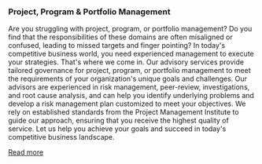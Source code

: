 ### Project, Program & Portfolio Management

Are you struggling with project, program, or portfolio management? Do you find that the responsibilities of these domains are often misaligned or confused, leading to missed targets and finger pointing? In today's competitive business world, you need experienced management to execute your strategies. That's where we come in. Our advisory services provide tailored governance for project, program, or portfolio management to meet the requirements of your organization's unique goals and challenges. Our advisors are experienced in risk management, peer-review, investigations, and root cause analysis, and can help you identify underlying problems and develop a risk management plan customized to meet your objectives. We rely on established standards from the Project Management Institute to guide our approach, ensuring that you receive the highest quality of service. Let us help you achieve your goals and succeed in today's competitive business landscape.

[Read more](/service/projectmanagement.html)
